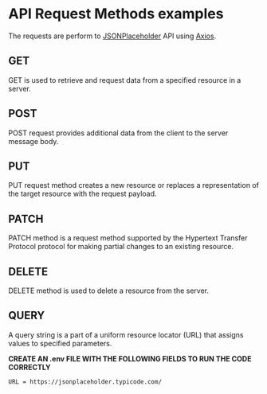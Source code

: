# API Request Methods examples

The requests are perform to [JSONPlaceholder](https://jsonplaceholder.typicode.com/) API using [Axios](https://www.npmjs.com/package/axios).

## GET

GET is used to retrieve and request data from a specified resource in a server.

## POST

POST request provides additional data from the client to the server message body.

## PUT

PUT request method creates a new resource or replaces a representation of the target resource with the request payload.

## PATCH

PATCH method is a request method supported by the Hypertext Transfer Protocol protocol for making partial changes to an existing resource.

## DELETE

DELETE method is used to delete a resource from the server.

## QUERY

A query string is a part of a uniform resource locator (URL) that assigns values to specified parameters.

**CREATE AN .env FILE WITH THE FOLLOWING FIELDS TO RUN THE CODE CORRECTLY**

```
URL = https://jsonplaceholder.typicode.com/
```
